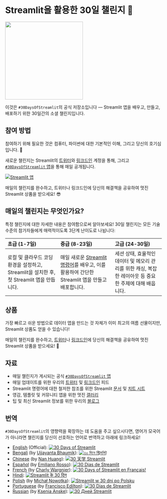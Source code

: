 # Streamlit을 활용한 30일 챌린지 🎈

<img src='../../3AF34648-C61D-47CE-9E56-C496C5A7C240.jpeg' height=250>

이것은 `#30DaysOfStreamlit`의 공식 저장소입니다 — Streamlit 앱을 배우고, 만들고, 배포하기 위한 30일간의 소셜 챌린지입니다.

## 참여 방법

참여하기 위해 필요한 것은 컴퓨터, 파이썬에 대한 기본적인 이해, 그리고 당신의 호기심입니다. 🧠

새로운 챌린지는 Streamlit의 [트위터](https://twitter.com/streamlit)와 [링크드인](https://www.linkedin.com/company/streamlit/posts/?feedView=all) 계정을 통해, 그리고 [`#30DaysOfStreamlit` 앱](https://share.streamlit.io/streamlit/30days/)을 통해 매일 공개됩니다.

[![Streamlit 앱](https://static.streamlit.io/badges/streamlit_badge_black_white.svg)](https://share.streamlit.io/streamlit/30days/)

매일의 챌린지를 완수하고, 트위터나 링크드인에 당신의 해결책을 공유하여 멋진 Streamlit 상품을 받으세요! 😎

## 매일의 챌린지는 무엇인가요?

특정 챌린지에 대한 자세한 내용은 참여함으로써 알아보세요! 30일 챌린지는 모든 기술 수준의 참가자들에게 매력적이도록 3단계 난이도로 나뉩니다:

| 초급 (1-7일) | 중급 (8-23일) | 고급 (24-30일) |
| :---        |    :----   |          :--- |
| 로컬 및 클라우드 코딩 환경을 설정하고, Streamlit을 설치한 후, 첫 Streamlit 앱을 만듭니다.| 매일 새로운 [Streamlit 명령어](https://docs.streamlit.io/library/api-reference)를 배우고, 이를 활용하여 간단한 Streamlit 앱을 만들고 배포합니다. | 세션 상태, 효율적인 데이터 및 메모리 관리를 위한 캐싱, 복잡한 레이아웃 등 중요한 주제에 대해 배웁니다.

## 상품

가장 빠르고 쉬운 방법으로 데이터 앱을 만드는 것 자체가 이미 최고의 여름 선물이지만, Streamlit 상품도 얻을 수 있습니다!

매일의 챌린지를 완수하고, [트위터](https://twitter.com/streamlit)나 [링크드인](https://www.linkedin.com/company/streamlit/posts/?feedView=all)에 당신의 해결책을 공유하여 멋진 Streamlit 상품을 받으세요! 🎁

## 자료

- 매일 챌린지가 게시되는 공식 [`#30DaysOfStreamlit` 앱](https://share.streamlit.io/streamlit/30days/)
- 매일 업데이트를 위한 우리의 [트위터](https://twitter.com/streamlit) 및 [링크드인](https://www.linkedin.com/company/streamlit/posts/?feedView=all) 피드
- Streamlit 명령어에 대한 철저한 참조를 위한 Streamlit [문서](https://docs.streamlit.io/) 및 [치트 시트](https://docs.streamlit.io/library/cheatsheet)
- 영감, 템플릿 및 커뮤니티 앱을 위한 멋진 [갤러리](https://streamlit.io/gallery)
- 팁 및 최신 Streamlit 정보를 위한 우리의 [블로그](https://blog.streamlit.io/how-to-master-streamlit-for-data-science/)

## 번역

`#30DaysOfStreamlit`의 영향력을 확장하는 데 도움을 주고 싶으시다면, 영어가 모국어가 아니라면 챌린지를 당신이 선호하는 언어로 번역하고 아래에 링크하세요!

- [English](https://github.com/streamlit/30days) (Official): [![30 Days of Streamlit](https://static.streamlit.io/badges/streamlit_badge_black_white.svg)](https://30days.streamlit.app)
- [Bengali](https://github.com/jojo96/30days-Bengali) (by [Ujjayanta Bhaumik](https://github.com/jojo96)): [![৩০ দিনে স্ট্রিমলিট্ ](https://static.streamlit.io/badges/streamlit_badge_black_white.svg)](https://30days-in-bengali.streamlit.app/)
- [Chinese](https://github.com/TeddyHuang-00/30days-Chinese) (by [Nan Huang](https://github.com/TeddyHuang-00)): [![30 天学 Streamlit](https://static.streamlit.io/badges/streamlit_badge_black_white.svg)](https://30days-chinese.streamlit.app)
- [Español](https://github.com/streamlit/30days-spanish/) (by [Emiliano Rosso](https://github.com/arraydude)): [![30 Dias de Streamlit](https://static.streamlit.io/badges/streamlit_badge_black_white.svg)](https://30days-in-spanish.streamlit.app/)
- [French](https://github.com/streamlit/30days-French) (by [Charly Wargnier](https://github.com/charlyWargnier/)): [![30 Days of Streamlit en Français!](https://static.streamlit.io/badges/streamlit_badge_black_white.svg)](https://30days-in-french.streamlit.app/)
- [Hindi](https://github.com/streamlit/30days-Hindi): [![Streamlit के 30 दिन](https://static.streamlit.io/badges/streamlit_badge_black_white.svg)](https://30days-in-hindi.streamlit.app/)
- [Polish](https://github.com/streamlit/30days-polish) (by [Michał Nowotka](https://github.com/sfc-gh-mnowotka)): [![Streamlit w 30 dni po Polsku](https://static.streamlit.io/badges/streamlit_badge_black_white.svg)](https://w30dni.streamlit.app/)
- [Portuguese](https://github.com/franciscoed/30days) (by [Francisco Edilton](https://github.com/franciscoed)): [![30 Dias de Streamlit](https://static.streamlit.io/badges/streamlit_badge_black_white.svg)](https://30dias.streamlit.app/)
- [Russian](https://github.com/kseniaanske/30days) (by [Ksenia Anske](https://github.com/kseniaanske)): [![30 Дней Streamlit](https://static.streamlit.io/badges/streamlit_badge_black_white.svg)](https://30days-in-russian.streamlit.app/)
